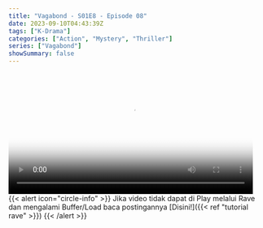 ```yaml
---
title: "Vagabond - S01E8 - Episode 08"
date: 2023-09-10T04:43:39Z
tags: ["K-Drama"]
categories: ["Action", "Mystery", "Thriller"]
series: ["Vagabond"]
showSummary: false
---
```


<video id="video-2" 
class="art-preview lazy video-js vjs-default-skin vjs-big-play-centered" 
controls preload="auto" 
widthqq="640" 
height="240" 
poster="https://www.themoviedb.org/t/p/original/yPlh8DAsuntCzTy8O6aFKbBKzLB.jpg" 
data-setup='{ "example_option": true, "width": "auto", "height": "auto", "techOrder": ["html5","flash"] }' 
onseeked="true"> <source src="https://kp3d-my.sharepoint.com/personal/ryoo_kp3d_onmicrosoft_com/_layouts/15/download.aspx?share=ESNsm6FUAUxAuS-kTY-jRfMBjrn16k7UXP9AyGGEF54Ffw" type='video/mp4'>
</video>
<br>
{{< alert icon="circle-info" >}}
Jika video tidak dapat di Play melalui Rave dan mengalami Buffer/Load baca postingannya [Disini!]({{< ref "tutorial rave" >}})
{{< /alert >}}
